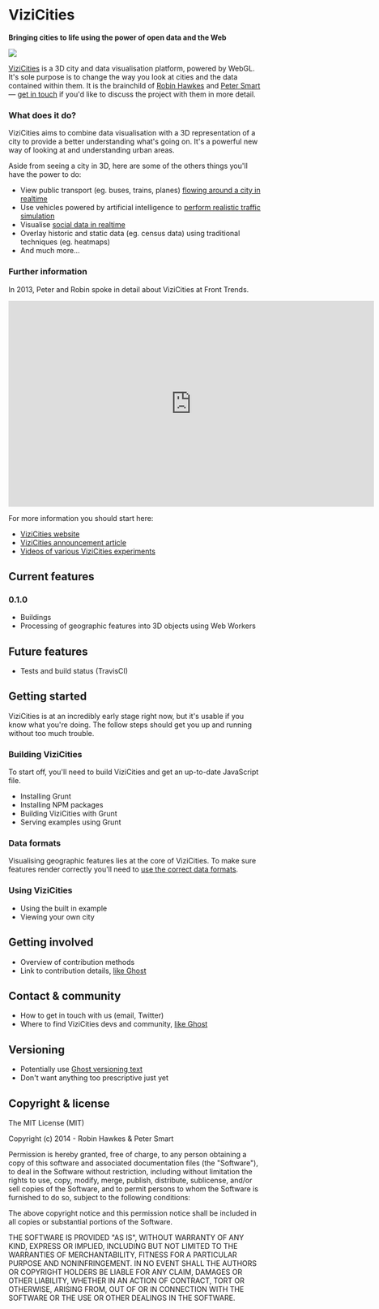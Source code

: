 # ViziCities
__Bringing cities to life using the power of open data and the Web__

![](http://f.cl.ly/items/0r0u0t1c2g1o3U1y3r2x/vizicities-combined-ssao.jpg)

[ViziCities](http://vizicities.com) is a 3D city and data visualisation platform, powered by WebGL. It's sole purpose is to change the way you look at cities and the data contained within them. It is the brainchild of [Robin Hawkes](http://twitter.com/robhawkes) and [Peter Smart](http://twitter.com/petewsmart) &mdash; [get in touch](#contact--community) if you'd like to discuss the project with them in more detail.

### What does it do?

ViziCities aims to combine data visualisation with a 3D representation of a city to provide a better understanding what's going on. It's a powerful new way of looking at and understanding urban areas. 

Aside from seeing a city in 3D, here are some of the others things you'll have the power to do:

* View public transport (eg. buses, trains, planes) [flowing around a city in realtime](https://vimeo.com/67869313)
* Use vehicles powered by artificial intelligence to [perform realistic traffic simulation](https://vimeo.com/66512057)
* Visualise [social data in realtime](https://vimeo.com/67872925)
* Overlay historic and static data (eg. census data) using traditional techniques (eg. heatmaps)
* And much more&hellip;


### Further information

In 2013, Peter and Robin spoke in detail about ViziCities at Front Trends.

<iframe src="http://player.vimeo.com/video/66495599" width="722" height="406" frameborder="0" webkitallowfullscreen mozallowfullscreen allowfullscreen></iframe>

For more information you should start here:

* [ViziCities website](http://vizicities.com)
* [ViziCities announcement article](http://rawkes.com/articles/vizicities-dev-diary-1)
* [Videos of various ViziCities experiments](https://vimeo.com/channels/vizicities)


## Current features

### 0.1.0

* Buildings
* Processing of geographic features into 3D objects using Web Workers


## Future features

* Tests and build status (TravisCI)


## Getting started

ViziCities is at an incredibly early stage right now, but it's usable if you know what you're doing. The follow steps should get you up and running without too much trouble.

### Building ViziCities

To start off, you'll need to build ViziCities and get an up-to-date JavaScript file.

* Installing Grunt
* Installing NPM packages
* Building ViziCities with Grunt
* Serving examples using Grunt

### Data formats

Visualising geographic features lies at the core of ViziCities. To make sure features render correctly you'll need to [use the correct data formats](https://github.com/robhawkes/ViziCities/blob/master/DATA-FORMATTING.md).

### Using ViziCities

* Using the built in example
* Viewing your own city


## Getting involved

* Overview of contribution methods
* Link to contribution details, [like Ghost](https://github.com/TryGhost/Ghost#getting-involved)


## Contact & community

* How to get in touch with us (email, Twitter)
* Where to find ViziCities devs and community, [like Ghost](https://github.com/TryGhost/Ghost#community)


## Versioning

* Potentially use [Ghost versioning text](https://github.com/TryGhost/Ghost#versioning)
* Don't want anything too prescriptive just yet


## Copyright & license

The MIT License (MIT)

Copyright (c) 2014 - Robin Hawkes & Peter Smart

Permission is hereby granted, free of charge, to any person obtaining a copy
of this software and associated documentation files (the "Software"), to deal
in the Software without restriction, including without limitation the rights
to use, copy, modify, merge, publish, distribute, sublicense, and/or sell
copies of the Software, and to permit persons to whom the Software is
furnished to do so, subject to the following conditions:

The above copyright notice and this permission notice shall be included in all
copies or substantial portions of the Software.

THE SOFTWARE IS PROVIDED "AS IS", WITHOUT WARRANTY OF ANY KIND, EXPRESS OR
IMPLIED, INCLUDING BUT NOT LIMITED TO THE WARRANTIES OF MERCHANTABILITY,
FITNESS FOR A PARTICULAR PURPOSE AND NONINFRINGEMENT. IN NO EVENT SHALL THE
AUTHORS OR COPYRIGHT HOLDERS BE LIABLE FOR ANY CLAIM, DAMAGES OR OTHER
LIABILITY, WHETHER IN AN ACTION OF CONTRACT, TORT OR OTHERWISE, ARISING FROM,
OUT OF OR IN CONNECTION WITH THE SOFTWARE OR THE USE OR OTHER DEALINGS IN THE
SOFTWARE.